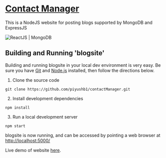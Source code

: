 # [Contact Manager](https://piyushb1.github.io/contactManager/#/)
This is a NodeJS website for posting blogs supported by MongoDB and ExpressJS


![ReactJS | MongoDB](https://codemoto.io/wp-content/themes/cloudhost/library/images/node-express-mongo.png)

## Building and Running 'blogsite'

Building and running blogsite in your local dev environment is very easy. Be sure you have [Git](https://git-scm.com/downloads) and [Node.js](https://nodejs.org/) installed, then follow the directions below.


1. Clone the source code

 `git clone https://github.com/piyushb1/contactManager.git`

2. Install development dependencies

 `npm install`

3. Run a local development server

 `npm start`

blogsite is now running, and can be accessed by pointing a web browser at [http://localhost:5000/](http://localhost:5000/)

Live demo of website <a href="https://piyushb1.github.io/contactManager/#/" target="_blank">here</a>.
